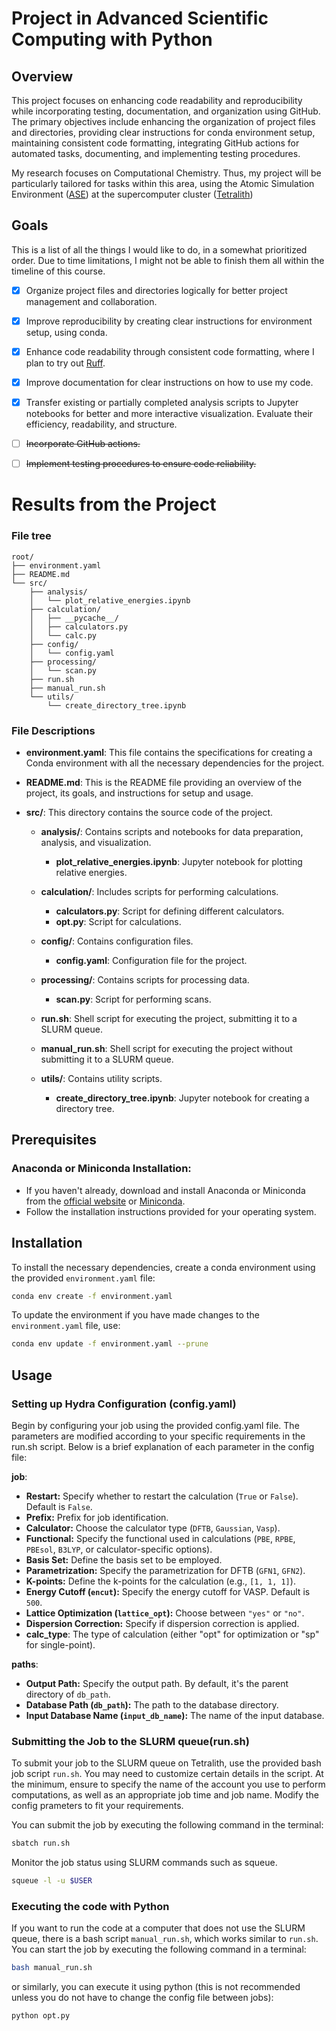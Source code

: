 # Project in Advanced Scientific Computing with Python

## Overview
This project focuses on enhancing code readability and reproducibility while incorporating testing, documentation, and organization using GitHub. The primary objectives include enhancing the organization of project files and directories, providing clear instructions for conda environment setup, maintaining consistent code formatting, integrating GitHub actions for automated tasks, documenting, and implementing testing procedures.

My research focuses on Computational Chemistry. Thus, my project will be particularly tailored for tasks within this area, using the Atomic Simulation Environment ([ASE](https://wiki.fysik.dtu.dk/ase/)) at the supercomputer cluster ([Tetralith](https://www.nsc.liu.se/systems/tetralith/))

## Goals
This is a list of all the things I would like to do, in a somewhat prioritized order. Due to time limitations, I might not be able to finish them all within the timeline of this course.

- [x] Organize project files and directories logically for better project management and collaboration.

- [x] Improve reproducibility by creating clear instructions for environment setup, using conda.

- [x] Enhance code readability through consistent code formatting, where I plan to try out [Ruff](https://github.com/astral-sh/ruff).

- [x] Improve documentation for clear instructions on how to use my code.

- [x] Transfer existing or partially completed analysis scripts to Jupyter notebooks for better and more interactive visualization. Evaluate their efficiency, readability, and structure.

- [ ] ~~Incorporate GitHub actions.~~

- [ ] ~~Implement testing procedures to ensure code reliability.~~






# Results from the Project


### File tree

```
root/
├── environment.yaml
├── README.md
└── src/
    ├── analysis/
    │   └── plot_relative_energies.ipynb
    ├── calculation/
    │   ├── __pycache__/
    │   ├── calculators.py
    │   └── calc.py
    ├── config/
    │   └── config.yaml
    ├── processing/
    │   └── scan.py
    ├── run.sh
    ├── manual_run.sh
    └── utils/
        └── create_directory_tree.ipynb
```

### File Descriptions

- **environment.yaml**: This file contains the specifications for creating a Conda environment with all the necessary dependencies for the project.

- **README.md**: This is the README file providing an overview of the project, its goals, and instructions for setup and usage.

- **src/**: This directory contains the source code of the project.

  - **analysis/**: Contains scripts and notebooks for data preparation, analysis, and visualization.

    - **plot_relative_energies.ipynb**: Jupyter notebook for plotting relative energies.

  - **calculation/**: Includes scripts for performing calculations.

    - **calculators.py**: Script for defining different calculators.
    - **opt.py**: Script for calculations.

  - **config/**: Contains configuration files.

    - **config.yaml**: Configuration file for the project.

  - **processing/**: Contains scripts for processing data.

    - **scan.py**: Script for performing scans.

  - **run.sh**: Shell script for executing the project, submitting it to a SLURM queue.
  - **manual_run.sh**: Shell script for executing the project without submitting it to a SLURM queue.

  - **utils/**: Contains utility scripts.

    - **create_directory_tree.ipynb**: Jupyter notebook for creating a directory tree.


## Prerequisites

### Anaconda or Miniconda Installation:
   - If you haven't already, download and install Anaconda or Miniconda from the [official website](https://www.anaconda.com/products/distribution) or [Miniconda](https://docs.conda.io/en/latest/miniconda.html).
   - Follow the installation instructions provided for your operating system.

## Installation

To install the necessary dependencies, create a conda environment using the 
provided `environment.yaml` file:

```bash
conda env create -f environment.yaml
```

To update the environment if you have made changes to the  `environment.yaml` 
file, use:

```bash
conda env update -f environment.yaml --prune
```

## Usage

### Setting up Hydra Configuration (config.yaml)
Begin by configuring your job using the provided config.yaml file.
The parameters are modified according to your specific requirements in the run.sh script.
Below is a brief explanation of each parameter in the config file:

**job**:
- **Restart:** Specify whether to restart the calculation (`True` or `False`). Default is `False`.
- **Prefix:** Prefix for job identification.
- **Calculator:** Choose the calculator type (`DFTB`, `Gaussian`, `Vasp`).
- **Functional:** Specify the functional used in calculations (`PBE`, `RPBE`, `PBEsol`, `B3LYP`, or calculator-specific options).
- **Basis Set:** Define the basis set to be employed.
- **Parametrization:** Specify the parametrization for DFTB (`GFN1`, `GFN2`).
- **K-points:** Define the k-points for the calculation (e.g., `[1, 1, 1]`).
- **Energy Cutoff (`encut`):** Specify the energy cutoff for VASP. Default is `500`.
- **Lattice Optimization (`lattice_opt`):** Choose between `"yes"` or `"no"`.
- **Dispersion Correction:** Specify if dispersion correction is applied.
- **calc_type**: The type of calculation (either "opt" for optimization or "sp" for single-point).

**paths**:
- **Output Path:** Specify the output path. By default, it's the parent directory of `db_path`.
- **Database Path (`db_path`):** The path to the database directory.
- **Input Database Name (`input_db_name`):** The name of the input database.


### Submitting the Job to the SLURM queue(run.sh)
To submit your job to the SLURM queue on Tetralith, use the provided bash job script `run.sh`.
You may need to customize certain details in the script. At the minimum, ensure to specify the 
name of the account you use to perform computations, as well as an appropriate job time and job name.
Modify the config prameters to fit your requirements.

You can submit the job by executing the following command in the terminal:

```bash
sbatch run.sh
```

Monitor the job status using SLURM commands such as squeue.

```bash
squeue -l -u $USER
```

### Executing the code with Python
If you want to run the code at a computer that does not use the SLURM queue,
there is a bash script `manual_run.sh`, which works similar to `run.sh`.
You can start the job by executing the following command in a terminal:

```bash
bash manual_run.sh
```

or similarly, you can execute it using python (this is not recommended 
unless you do not have to change the config file between jobs):

```python
python opt.py
```
